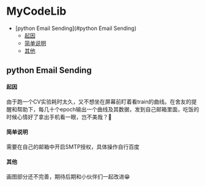 # MyCodeLib

- [python Email Sending](#python Email Sending)
    + [起因](#起因)
    + [简单说明](#简单说明)
    + [其他](#其他)


## python Email Sending

#### 起因

由于跑一个CV实验耗时太久，又不想坐在屏幕前盯着看train的曲线。在舍友的提醒和帮助下，每几十个epoch输出一个曲线及其数据，发到自己邮箱里面，吃饭的时候心情好了拿出手机看一眼，岂不美哉？🧐



#### 简单说明

需要在自己的邮箱中开启SMTP授权，具体操作自行百度



#### 其他

画图部分还不完善，期待后期和小伙伴们一起改进😁
